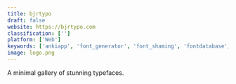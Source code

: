 ```yaml
---
title: bjrtypo
draft: false 
website: https://bjrtypo.com
classification: ['']
platform: ['Web']
keywords: ['ankiapp', 'font_generator', 'font_shaming', 'fontdatabase', 'fontfont', 'fontspark', 'knote', 'misprinted_type_fonts', 'nexusfont', 'palette', 'rightfont', 'sans_forgetica', 'sidenotes', 'type_finder', 'typecase', 'typetura', 'typography_resources', 'wordmark.it']
image: logo.png
---
```

A minimal gallery of stunning typefaces.